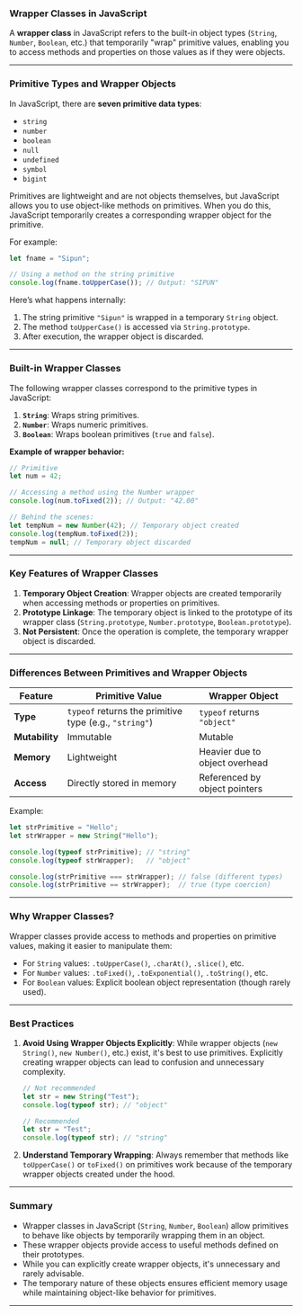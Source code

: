 ### **Wrapper Classes in JavaScript**

A **wrapper class** in JavaScript refers to the built-in object types (`String`, `Number`, `Boolean`, etc.) that temporarily "wrap" primitive values, enabling you to access methods and properties on those values as if they were objects.

---

### **Primitive Types and Wrapper Objects**
In JavaScript, there are **seven primitive data types**: 
- `string`
- `number`
- `boolean`
- `null`
- `undefined`
- `symbol`
- `bigint`

Primitives are lightweight and are not objects themselves, but JavaScript allows you to use object-like methods on primitives. When you do this, JavaScript temporarily creates a corresponding wrapper object for the primitive.

For example:
```javascript
let fname = "Sipun";

// Using a method on the string primitive
console.log(fname.toUpperCase()); // Output: "SIPUN"
```

Here’s what happens internally:
1. The string primitive `"Sipun"` is wrapped in a temporary `String` object.
2. The method `toUpperCase()` is accessed via `String.prototype`.
3. After execution, the wrapper object is discarded.

---

### **Built-in Wrapper Classes**
The following wrapper classes correspond to the primitive types in JavaScript:
1. **`String`**: Wraps string primitives.
2. **`Number`**: Wraps numeric primitives.
3. **`Boolean`**: Wraps boolean primitives (`true` and `false`).

**Example of wrapper behavior:**
```javascript
// Primitive
let num = 42;

// Accessing a method using the Number wrapper
console.log(num.toFixed(2)); // Output: "42.00"

// Behind the scenes:
let tempNum = new Number(42); // Temporary object created
console.log(tempNum.toFixed(2));
tempNum = null; // Temporary object discarded
```

---

### **Key Features of Wrapper Classes**
1. **Temporary Object Creation**: Wrapper objects are created temporarily when accessing methods or properties on primitives.
2. **Prototype Linkage**: The temporary object is linked to the prototype of its wrapper class (`String.prototype`, `Number.prototype`, `Boolean.prototype`).
3. **Not Persistent**: Once the operation is complete, the temporary wrapper object is discarded.

---

### **Differences Between Primitives and Wrapper Objects**

| Feature                     | Primitive Value         | Wrapper Object              |
|-----------------------------|-------------------------|-----------------------------|
| **Type**                    | `typeof` returns the primitive type (e.g., `"string"`) | `typeof` returns `"object"` |
| **Mutability**              | Immutable              | Mutable                     |
| **Memory**                  | Lightweight            | Heavier due to object overhead |
| **Access**                  | Directly stored in memory | Referenced by object pointers |

Example:
```javascript
let strPrimitive = "Hello";
let strWrapper = new String("Hello");

console.log(typeof strPrimitive); // "string"
console.log(typeof strWrapper);   // "object"

console.log(strPrimitive === strWrapper); // false (different types)
console.log(strPrimitive == strWrapper);  // true (type coercion)
```

---

### **Why Wrapper Classes?**
Wrapper classes provide access to methods and properties on primitive values, making it easier to manipulate them:
- For `String` values: `.toUpperCase()`, `.charAt()`, `.slice()`, etc.
- For `Number` values: `.toFixed()`, `.toExponential()`, `.toString()`, etc.
- For `Boolean` values: Explicit boolean object representation (though rarely used).

---

### **Best Practices**
1. **Avoid Using Wrapper Objects Explicitly**:
   While wrapper objects (`new String()`, `new Number()`, etc.) exist, it's best to use primitives. Explicitly creating wrapper objects can lead to confusion and unnecessary complexity.

   ```javascript
   // Not recommended
   let str = new String("Test");
   console.log(typeof str); // "object"

   // Recommended
   let str = "Test";
   console.log(typeof str); // "string"
   ```

2. **Understand Temporary Wrapping**:
   Always remember that methods like `toUpperCase()` or `toFixed()` on primitives work because of the temporary wrapper objects created under the hood.

---

### **Summary**
- Wrapper classes in JavaScript (`String`, `Number`, `Boolean`) allow primitives to behave like objects by temporarily wrapping them in an object.
- These wrapper objects provide access to useful methods defined on their prototypes.
- While you can explicitly create wrapper objects, it's unnecessary and rarely advisable.
- The temporary nature of these objects ensures efficient memory usage while maintaining object-like behavior for primitives.
---